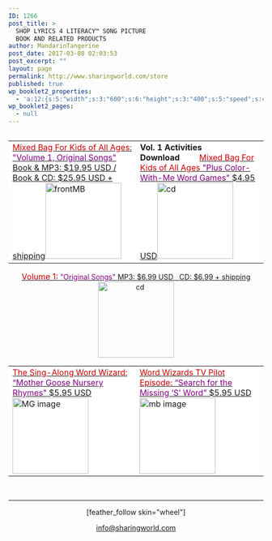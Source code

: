 ```yaml
---
ID: 1266
post_title: >
  SHOP LYRICS 4 LITERACY™ SONG PICTURE
  BOOK AND RELATED PRODUCTS
author: MandarinTangerine
post_date: 2017-03-08 02:03:53
post_excerpt: ""
layout: page
permalink: http://www.sharingworld.com/store
published: true
wp_booklet2_properties:
  - 'a:12:{s:5:"width";s:3:"600";s:6:"height";s:3:"400";s:5:"speed";s:4:"1000";s:5:"delay";s:4:"5000";s:9:"direction";s:3:"LTR";s:14:"arrows_enabled";b:0;s:20:"page_numbers_enabled";b:1;s:14:"cover_behavior";s:4:"open";s:7:"padding";s:2:"10";s:18:"thumbnails_enabled";b:0;s:13:"popup_enabled";s:0:"";s:5:"theme";s:7:"default";}'
wp_booklet2_pages:
  - null
---
```

<a href="http://www.sharingworld.com/cart" target="_blank"><img src="http://image.payloadz.com/images/btn-viewcart-b2.png" alt="" border="0" /></a>

<!-- TABLE STARTS BELOW -->
<table>
<tbody><!--Mixed bag-->
<tr style="margin-bottom: 0;">
<td class="customtd " style="background-color: #fff; border: 0; margin: 0; width: 50%;"><a href="http://www.sharingworld.com/product/mixed-bag-for-kids"><span style="color: #c00; font-size: 16px;">Mixed Bag For Kids of All Ages:</span>
<span style="color: purple;">"Volume 1, Original Songs"</span>
Book &amp; MP3: $19.95 USD / Book &amp; CD: $25.95 USD + shipping</a><a href="http://www.sharingworld.com/product/mixed-bag-for-kids"><img class="aligncenter size-thumbnail wp-image-178" src="http://www.sharingworld.com/wp-content/uploads/2016/03/frontMB-150x150.jpg" alt="frontMB" width="150" height="150" /></a><a href="http://www.sharingworld.com/product/mixed-bag-for-kids"><img src="http://www.sharingworld.com/wp-content/uploads/2016/02/add-cart-e1464143165363.png" alt="" /></a></td>
<!--book color-->
<td style="background-color: #ffffff; border: 0;"><strong>Vol. 1</strong> <strong>Activities Download         </strong>
<a href="http://www.sharingworld.com/product/activities-color-with-me-word-games"><span style="color: #cc0000; font-size: 16px;">Mixed Bag For Kids of All Ages</span>
<span style="color: #800080;">"Plus Color-With-Me Word Games"</span>
$4.95 USD</a><a href="http://www.sharingworld.com/product/activities-color-with-me-word-games"><img class="aligncenter size-thumbnail wp-image-71" src="http://www.sharingworld.com/wp-content/uploads/2017/05/color-book-150x150-1.png" alt="cd" width="150" height="150" /></a><a href="http://www.sharingworld.com/product/activities-color-with-me-word-games"><img src="http://www.sharingworld.com/wp-content/uploads/2016/02/add-cart-e1464143165363.png" alt="" /></a></td>
</tr>
</tbody>
</table>
<!--Volume 1-->
<p style="text-align: center;"><a href="http://www.sharingworld.com/product/volume-1"><span style="color: #cc0000; font-size: 16px;">Volume 1:</span>
<span style="color: #800080;">"Original Songs"</span>
MP3: $6.99 USD   CD: $6.99 + shipping</a><a href="http://www.sharingworld.com/product/volume-1"><img class="aligncenter size-thumbnail wp-image-71" src="http://www.sharingworld.com/wp-content/uploads/2016/03/cd-150x150.jpg" alt="cd" width="150" height="150" /></a><a href="http://www.sharingworld.com/product/volume-1"><img src="http://www.sharingworld.com/wp-content/uploads/2016/02/add-cart-e1464143165363.png" alt="" /></a></p>

<div>
<table>
<tbody>
<tr style="margin-bottom: 0;"><!--Sing Along-->
<td style="background-color: #ffffff; border: 0; margin: 0;"><a href="http://www.sharingworld.com/product/the-sing-along-word-wizard-mother-goose-nursery-rhymes"><span style="color: #cc0000; font-size: 16px;">The Sing-Along Word Wizard:</span>
<span style="color: #800080;"> “Mother Goose Nursery Rhymes"</span>
$5.95 USD</a><a href="http://www.sharingworld.com/product/the-sing-along-word-wizard-mother-goose-nursery-rhymes"><img class="aligncenter size-thumbnail wp-image-593" src="http://www.sharingworld.com/wp-content/uploads/2016/02/MG-image-150x150.jpg" alt="MG image" width="150" height="150" /></a><a href="http://www.sharingworld.com/product/the-sing-along-word-wizard-mother-goose-nursery-rhymes" target="paypal"><img src="http://www.sharingworld.com/wp-content/uploads/2016/02/add-cart-e1464143165363.png" alt="" border="0" /></a></td>
<!--Word Wizards TV Pilot-->
<td style="background-color: #ffffff; border: 0;"><a href="http://www.sharingworld.com/product/word-wizards-tv-pilot-episode-search-for-the-missing-s-word"><span style="color: #cc0000; font-size: 16px;">Word Wizards TV Pilot Episode:</span>
<span style="color: #800080;"> “Search for the Missing ‘S’ Word”</span>
$5.95 USD</a><a href="http://www.sharingworld.com/product/word-wizards-tv-pilot-episode-search-for-the-missing-s-word"><img class="aligncenter size-thumbnail wp-image-595" src="http://www.sharingworld.com/wp-content/uploads/2016/02/mb-image-150x150.jpg" alt="mb image" width="150" height="150" /></a><a href="http://www.sharingworld.com/product/word-wizards-tv-pilot-episode-search-for-the-missing-s-word" target="paypal"><img src="http://www.sharingworld.com/wp-content/uploads/2016/02/add-cart-e1464143165363.png" alt="" border="0" /></a></td>
</tr>
</tbody>
</table>
</div>
<div>

&nbsp;

</div>
<div>

<hr />

</div>
<div>
<p style="text-align: center;">[feather_follow skin="wheel"]</p>

</div>
<div>
<p style="text-align: center;"><a href="mailto:info@sharingworld.com">info@sharingworld.com</a></p>

</div>